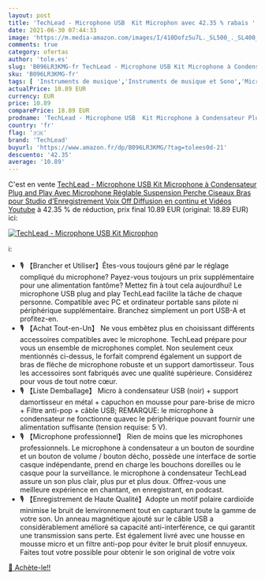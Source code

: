 ```yaml
---
layout: post
title: 'TechLead - Microphone USB  Kit Microphon avec 42.35 % rabais '
date: 2021-06-30 07:44:33
image: 'https://m.media-amazon.com/images/I/410Dofz5u7L._SL500_._SL400_.jpg'
comments: true
category: ofertas
author: 'tole.es'
slug: 'B096LR3KMG-fr TechLead - Microphone USB Kit Microphone à Condensateur...'
sku: 'B096LR3KMG-fr'
tags: [ 'Instruments de musique','Instruments de musique et Sono','Microphones et packs','Packs de microphones','techlead', ]
actualPrice: 10.89 EUR
currency: EUR
price: 10.89
comparePrice: 18.89 EUR
prodname: 'TechLead - Microphone USB  Kit Microphone à Condensateur Plug and Play Avec Microphone Réglable Suspension Perche Ciseaux Bras pour Studio d’Enregistrement  Voix Off  Diffusion en continu et Vidéos Youtube'
country: 'fr'
flag: '🇫🇷'
brand: 'TechLead'
buyurl: 'https://www.amazon.fr/dp/B096LR3KMG/?tag=tolees0d-21'
descuento: '42.35'
average: '10.89'
---
```


C'est en vente [TechLead - Microphone USB  Kit Microphone à Condensateur Plug and Play Avec Microphone Réglable Suspension Perche Ciseaux Bras pour Studio d’Enregistrement  Voix Off  Diffusion en continu et Vidéos Youtube](https://www.amazon.fr/dp/B096LR3KMG/?tag=tolees0d-21)  à  42.35 % de réduction, prix final  10.89 EUR (original: 18.89 EUR) ici:

[![TechLead - Microphone USB  Kit Microphon](https://m.media-amazon.com/images/I/410Dofz5u7L._SL500_._SL400_.jpg)](https://www.amazon.fr/dp/B096LR3KMG/?tag=tolees0d-21)

ℹ️:

- 🎙️ 【Brancher et Utiliser】Êtes-vous toujours gêné par le réglage compliqué du microphone? Payez-vous toujours un prix supplémentaire pour une alimentation fantôme? Mettez fin à tout cela aujourdhui! Le microphone USB plug and play TechLead facilite la tâche de chaque personne. Compatible avec PC et ordinateur portable sans pilote ni périphérique supplémentaire. Branchez simplement un port USB-A et profitez-en.
- 🎙️ 【Achat Tout-en-Un】 Ne vous embêtez plus en choisissant différents accessoires compatibles avec le microphone. TechLead prépare pour vous un ensemble de microphones complet. Non seulement ceux mentionnés ci-dessus, le forfait comprend également un support de bras de flèche de microphone robuste et un support damortisseur. Tous les accessoires sont fabriqués avec une qualité supérieure. Considérez pour vous de tout notre cœur.
- 🎙️ 【Liste Demballage】 Micro à condensateur USB (noir) + support damortisseur en métal + capuchon en mousse pour pare-brise de micro + Filtre anti-pop + câble USB; REMARQUE: le microphone à condensateur ne fonctionne quavec le périphérique pouvant fournir une alimentation suffisante (tension requise: 5 V).
- 🎙️ 【Microphone professionnel】 Rien de moins que les microphones professionnels. Le microphone à condensateur a un bouton de sourdine et un bouton de volume / bouton décho, possède une interface de sortie casque indépendante, prend en charge les bouchons doreilles ou le casque pour la surveillance. le microphone à condensateur TechLead assure un son plus clair, plus pur et plus doux. Offrez-vous une meilleure expérience en chantant, en enregistrant, en podcast.
- 🎙️ 【Enregistrement de Haute Qualité】Adopte un motif polaire cardioïde minimise le bruit de lenvironnement tout en capturant toute la gamme de votre son. Un anneau magnétique ajouté sur le câble USB a considérablement amélioré sa capacité anti-interférence, ce qui garantit une transmission sans perte. Est également livré avec une housse en mousse micro et un filtre anti-pop pour éviter le bruit plosif ennuyeux. Faites tout votre possible pour obtenir le son original de votre voix

[🛒 Achète-le!!](https://www.amazon.fr/dp/B096LR3KMG/?tag=tolees0d-21)
